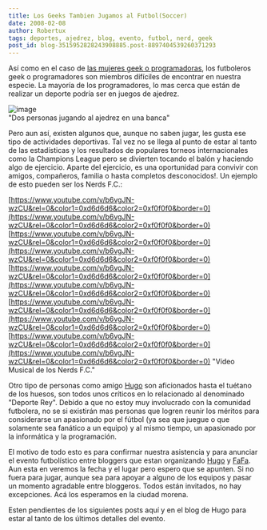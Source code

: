 ```yaml
---
title: Los Geeks Tambien Jugamos al Futbol(Soccer)
date: 2008-02-08
author: Robertux
tags: deportes, ajedrez, blog, evento, futbol, nerd, geek
post_id: blog-3515952828243908885.post-8897404539260371293
---
```


Así como en el caso de [las mujeres geek o programadoras](https://srbyte.blogspot.com/2008/02/existen-las-mujeres-geek-o.html), los futboleros geek o programadores son miembros difíciles de encontrar en nuestra especie. La mayoría de los programadores, lo mas cerca que están de realizar un deporte podría ser en juegos de ajedrez.

![image](https://bp1.blogger.com/_jH77WNrMVRA/R60ov-__NPI/AAAAAAAAAgw/r_iPqKtQkDw/s320/45275929_264e85eb60.jpg)    
"Dos personas jugando al ajedrez en una
banca"

Pero aun así, existen algunos que, aunque no saben jugar, les gusta ese tipo de actividades deportivas. Tal vez no se llega al punto de estar al tanto de las estadísticas y los resultados de populares torneos internacionales como la Champions League pero se divierten tocando el balón y haciendo algo de ejercicio. Aparte del ejercicio, es una oportunidad para convivir con amigos, compañeros, familia o hasta completos desconocidos!. Un ejemplo de esto pueden ser los Nerds F.C.:

[https://www.youtube.com/v/b6vgJN-wzCU&rel=0&color1=0xd6d6d6&color2=0xf0f0f0&border=0](https://www.youtube.com/v/b6vgJN-wzCU&rel=0&color1=0xd6d6d6&color2=0xf0f0f0&border=0) [https://www.youtube.com/v/b6vgJN-wzCU&rel=0&color1=0xd6d6d6&color2=0xf0f0f0&border=0](https://www.youtube.com/v/b6vgJN-wzCU&rel=0&color1=0xd6d6d6&color2=0xf0f0f0&border=0) [https://www.youtube.com/v/b6vgJN-wzCU&rel=0&color1=0xd6d6d6&color2=0xf0f0f0&border=0](https://www.youtube.com/v/b6vgJN-wzCU&rel=0&color1=0xd6d6d6&color2=0xf0f0f0&border=0) [https://www.youtube.com/v/b6vgJN-wzCU&rel=0&color1=0xd6d6d6&color2=0xf0f0f0&border=0](https://www.youtube.com/v/b6vgJN-wzCU&rel=0&color1=0xd6d6d6&color2=0xf0f0f0&border=0) [https://www.youtube.com/v/b6vgJN-wzCU&rel=0&color1=0xd6d6d6&color2=0xf0f0f0&border=0](https://www.youtube.com/v/b6vgJN-wzCU&rel=0&color1=0xd6d6d6&color2=0xf0f0f0&border=0)
"Vídeo Musical de los Nerds F.C."

Otro tipo de personas como amigo [Hugo](https://hugolfutbolymas.blogspot.com/) son aficionados hasta el tuétano de los huesos, son todos unos críticos en lo relacionado al denominado "Deporte Rey". Debido a que no estoy muy involucrado con la comunidad futbolera, no se si existirán mas personas que logren reunir los méritos para considerarse un apasionado por el fútbol (ya sea que juegue o que solamente sea fanático a un equipo) y al mismo tiempo, un apasionado por la informática y la programación.

El motivo de todo esto es para confirmar nuestra asistencia y para anunciar el evento futbolístico entre bloggers que estan organizando [Hugo](https://www.blogger.com/profile/09732801508756249569) y [FaFa](https://www.blogger.com/profile/07480442035448216247). Aun esta en veremos la fecha y el lugar pero espero que se apunten. Si no fuera para jugar, aunque sea para apoyar a alguno de los equipos y pasar un momento agradable entre bloggeros. Todos están invitados, no hay excepciones. Acá los esperamos en la ciudad morena.

Esten pendientes de los siguientes posts aquí y en el blog de Hugo para estar al tanto de los últimos detalles del evento.